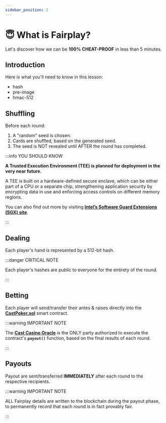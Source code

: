 ```yaml
---
sidebar_position: 2
---
```


# 😇 What is Fairplay?

Let's discover how we can be **100% CHEAT-PROOF** in less than 5 minutes.

## Introduction

Here is what you'll need to know in this lesson:
- hash
- pre-image
- hmac-512


## Shuffling

Before each round:
1. A "random" seed is chosen.
2. Cards are shuffled, based on the generated seed.
3. The seed is NOT revealed until AFTER the round has completed.

:::info YOU SHOULD KNOW

__A Trusted Execution Environment (TEE) is planned for deployment in the very near future.__

A TEE is built on a hardware-defined secure enclave, which can be either part of a CPU or a separate chip, strengthening application security by encrypting data in use and enforcing access controls on different memory regions.

You can also find out more by visiting __[Intel’s Software Guard Extensions (SGX) site](https://software.intel.com/en-us/sgx)__.

:::


## Dealing

Each player's hand is represented by a 512-bit hash.

:::danger CRITICAL NOTE

Each player's hashes are public to everyone for the entirety of the round.

:::


## Betting

Each player will send/transfer their antes & raises directly into the __[CastPoker.sol](https://etherscan.io/)__ smart contract.

:::warning IMPORTANT NOTE

The __[Cast Casino Oracle](https://cast.casino)__ is the ONLY party authorized to execute the contract's __`payout()`__ function, based on the final results of each round.

:::


## Payouts

Payout are sent/transferred __IMMEDIATELY__ after each round to the respective recipients.

:::warning IMPORTANT NOTE

ALL Fairplay details are written to the blockchain during the payout phase, to permanently record that each round is in fact provably fair.

:::
